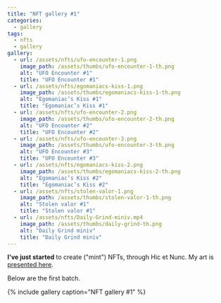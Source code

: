 ```yaml
---
title: "NFT gallery #1"
categories:
  - gallery
tags:
  - nfts 
  - gallery
gallery:
  - url: /assets/nfts/ufo-encounter-1.png
    image_path: /assets/thumbs/ufo-encounter-1-th.png
    alt: "UFO Encounter #1"
    title: "UFO Encounter #1"
  - url: /assets/nfts/egomaniacs-kiss-1.png
    image_path: /assets/thumbs/egomaniacs-kiss-1-th.png
    alt: "Egomaniac’s Kiss #1"
    title: "Egomaniac’s Kiss #1"
  - url: /assets/nfts/ufo-encounter-2.png
    image_path: /assets/thumbs/ufo-encounter-2-th.png
    alt: "UFO Encounter #2"
    title: "UFO Encounter #2"
  - url: /assets/nfts/ufo-encounter-3.png
    image_path: /assets/thumbs/ufo-encounter-3-th.png
    alt: "UFO Encounter #3"
    title: "UFO Encounter #3"
  - url: /assets/nfts/egomaniacs-kiss-2.png
    image_path: /assets/thumbs/egomaniacs-kiss-2-th.png
    alt: "Egomaniac’s Kiss #2"
    title: "Egomaniac’s Kiss #2"
  - url: /assets/nfts/stolen-valor-1.png
    image_path: /assets/thumbs/stolen-valor-1-th.png
    alt: "Stolen valor #1"
    title: "Stolen valor #1"
  - url: /assets/nfts/Daily-Grind-miniv.mp4
    image_path: /assets/thumbs/daily-grind-th.png
    alt: "Daily Grind miniv"
    title: "Daily Grind miniv"
---
```


**I've just started** to create ("mint") NFTs, through Hic et Nunc. My art is [presented here](https://www.hicetnunc.art/heurihermilab/creations).

Below are the first batch.

{% include gallery caption="NFT gallery #1" %}
